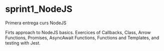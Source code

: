 # sprint1_NodeJS
Primera entrega curs NodeJS


Firts approach to NodeJS basics.
Exercices of Callbacks, Class, Arrow Functions, Promises, AsyncAwait Functions, Functions and Templates, and testing with Jest.
